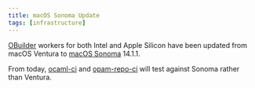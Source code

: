 ```yaml
---
title: macOS Sonoma Update
tags: [infrastructure]
---
```


[OBuilder](https://github.com/ocurrent/obuilder) workers for both Intel and Apple Silicon have been updated from macOS Ventura to [macOS Sonoma](https://www.apple.com/macos/sonoma/) 14.1.1.

From today, [ocaml-ci](https://ocaml.ci.dev) and [opam-repo-ci](https://opam.ci.ocaml.org) will test against Sonoma rather than Ventura.
